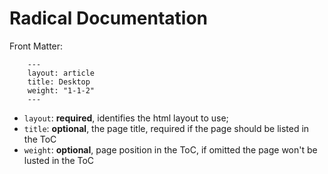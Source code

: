 # Radical Documentation

Front Matter:

        ---
        layout: article
        title: Desktop
        weight: "1-1-2"
        ---

* `layout`: **required**, identifies the html layout to use;
* `title`: **optional**, the page title, required if the page should be listed in the ToC
* `weight`: **optional**, page position in the ToC, if omitted the page won't be lusted in the ToC